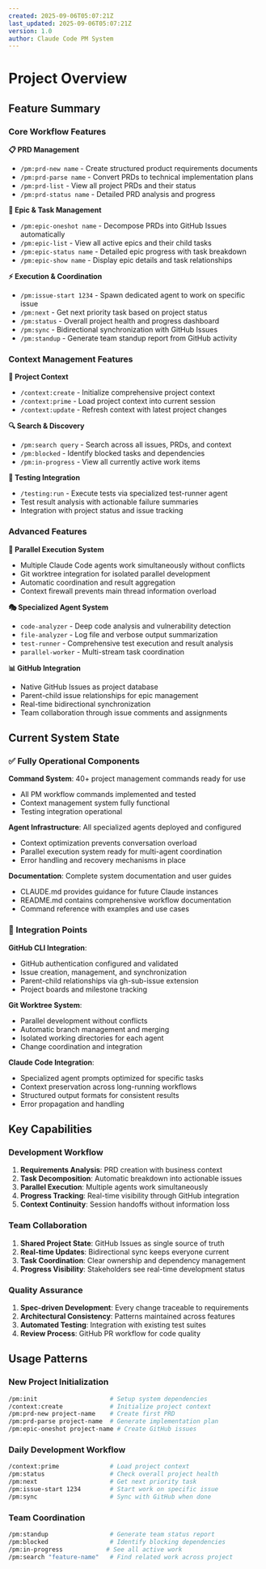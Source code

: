 ```yaml
---
created: 2025-09-06T05:07:21Z
last_updated: 2025-09-06T05:07:21Z
version: 1.0
author: Claude Code PM System
---
```


# Project Overview

## Feature Summary

### Core Workflow Features

**📋 PRD Management**
- `/pm:prd-new name` - Create structured product requirements documents
- `/pm:prd-parse name` - Convert PRDs to technical implementation plans
- `/pm:prd-list` - View all project PRDs and their status
- `/pm:prd-status name` - Detailed PRD analysis and progress

**🎯 Epic & Task Management**
- `/pm:epic-oneshot name` - Decompose PRDs into GitHub Issues automatically
- `/pm:epic-list` - View all active epics and their child tasks
- `/pm:epic-status name` - Detailed epic progress with task breakdown
- `/pm:epic-show name` - Display epic details and task relationships

**⚡ Execution & Coordination**
- `/pm:issue-start 1234` - Spawn dedicated agent to work on specific issue
- `/pm:next` - Get next priority task based on project status
- `/pm:status` - Overall project health and progress dashboard
- `/pm:sync` - Bidirectional synchronization with GitHub Issues
- `/pm:standup` - Generate team standup report from GitHub activity

### Context Management Features

**🧠 Project Context**
- `/context:create` - Initialize comprehensive project context
- `/context:prime` - Load project context into current session
- `/context:update` - Refresh context with latest project changes

**🔍 Search & Discovery**
- `/pm:search query` - Search across all issues, PRDs, and context
- `/pm:blocked` - Identify blocked tasks and dependencies
- `/pm:in-progress` - View all currently active work items

**🧪 Testing Integration**
- `/testing:run` - Execute tests via specialized test-runner agent
- Test result analysis with actionable failure summaries
- Integration with project status and issue tracking

### Advanced Features

**🔄 Parallel Execution System**
- Multiple Claude Code agents work simultaneously without conflicts
- Git worktree integration for isolated parallel development
- Automatic coordination and result aggregation
- Context firewall prevents main thread information overload

**🎭 Specialized Agent System**
- `code-analyzer` - Deep code analysis and vulnerability detection
- `file-analyzer` - Log file and verbose output summarization
- `test-runner` - Comprehensive test execution and result analysis
- `parallel-worker` - Multi-stream task coordination

**📊 GitHub Integration**
- Native GitHub Issues as project database
- Parent-child issue relationships for epic management
- Real-time bidirectional synchronization
- Team collaboration through issue comments and assignments

## Current System State

### ✅ Fully Operational Components

**Command System**: 40+ project management commands ready for use
- All PM workflow commands implemented and tested
- Context management system fully functional
- Testing integration operational

**Agent Infrastructure**: All specialized agents deployed and configured
- Context optimization prevents conversation overload
- Parallel execution system ready for multi-agent coordination
- Error handling and recovery mechanisms in place

**Documentation**: Complete system documentation and user guides
- CLAUDE.md provides guidance for future Claude instances
- README.md contains comprehensive workflow documentation
- Command reference with examples and use cases

### 🔧 Integration Points

**GitHub CLI Integration**:
- GitHub authentication configured and validated
- Issue creation, management, and synchronization
- Parent-child relationships via gh-sub-issue extension
- Project boards and milestone tracking

**Git Worktree System**:
- Parallel development without conflicts
- Automatic branch management and merging
- Isolated working directories for each agent
- Change coordination and integration

**Claude Code Integration**:
- Specialized agent prompts optimized for specific tasks
- Context preservation across long-running workflows
- Structured output formats for consistent results
- Error propagation and handling

## Key Capabilities

### Development Workflow
1. **Requirements Analysis**: PRD creation with business context
2. **Task Decomposition**: Automatic breakdown into actionable issues
3. **Parallel Execution**: Multiple agents work simultaneously
4. **Progress Tracking**: Real-time visibility through GitHub integration
5. **Context Continuity**: Session handoffs without information loss

### Team Collaboration
1. **Shared Project State**: GitHub Issues as single source of truth
2. **Real-time Updates**: Bidirectional sync keeps everyone current
3. **Task Coordination**: Clear ownership and dependency management
4. **Progress Visibility**: Stakeholders see real-time development status

### Quality Assurance
1. **Spec-driven Development**: Every change traceable to requirements
2. **Architectural Consistency**: Patterns maintained across features
3. **Automated Testing**: Integration with existing test suites
4. **Review Process**: GitHub PR workflow for code quality

## Usage Patterns

### New Project Initialization
```bash
/pm:init                    # Setup system dependencies
/context:create             # Initialize project context
/pm:prd-new project-name    # Create first PRD
/pm:prd-parse project-name  # Generate implementation plan
/pm:epic-oneshot project-name # Create GitHub issues
```

### Daily Development Workflow
```bash
/context:prime              # Load project context
/pm:status                  # Check overall project health
/pm:next                    # Get next priority task
/pm:issue-start 1234        # Start work on specific issue
/pm:sync                    # Sync with GitHub when done
```

### Team Coordination
```bash
/pm:standup                 # Generate team status report
/pm:blocked                 # Identify blocking dependencies
/pm:in-progress            # See all active work
/pm:search "feature-name"   # Find related work across project
```